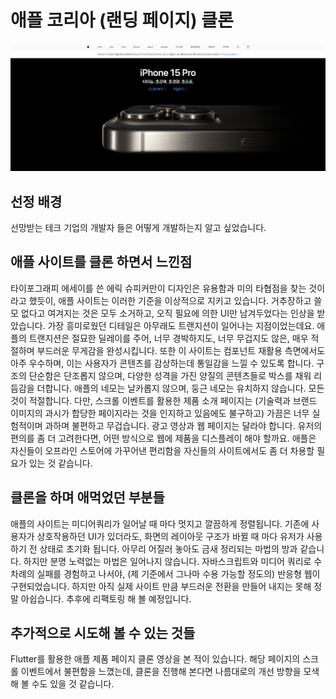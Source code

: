 # 애플 코리아 (랜딩 페이지) 클론

<img src="./capture.png" />

## 선정 배경

선망받는 테크 기업의 개발자 들은 어떻게 개발하는지 알고 싶었습니다. 

## 애플 사이트를 클론 하면서 느낀점

타이포그래피 에세이를 쓴 에릭 슈피커만이 디자인은 유용함과 미의 타협점을 찾는 것이라고 했듯이, 애플 사이트는 이러한 기준을 이상적으로 지키고 있습니다. 거추장하고 쓸모 없다고 여겨지는 것은 모두 소거하고, 오직 필요에 의한 UI만 남겨두었다는 인상을 받았습니다. 가장 흥미로웠던 디테일은 아무래도 트랜지션이 일어나는 지점이었는데요. 애플의 트랜지션은 절묘한 딜레이를 주어, 너무 경박하지도, 너무 무겁지도 않은, 매우 적절하며 부드러운 무게감을 완성시킵니다. 또한 이 사이트는 컴포넌트 재활용 측면에서도 아주 우수하며, 이는 사용자가 콘텐츠를 감상하는데 통일감을 느낄 수 있도록 합니다. 구조의 단순함은 단조롭지 않으며, 다양한 성격을 가진 양질의 콘텐츠들로 박스를 채워 리듬감을 더합니다. 애플의 네모는 날카롭지 않으며, 둥근 네모는 유치하지 않습니다. 모든 것이 적절합니다. 다만, 스크롤 이벤트를 활용한 제품 소개 페이지는 (기술력과 브랜드 이미지의 과시가 합당한 페이지라는 것을 인지하고 있음에도 불구하고) 가끔은 너무 실험적이며 과하며 불편하고 무겁습니다. 광고 영상과 웹 페이지는 달라야 합니다. 유저의 편의를 좀 더 고려한다면, 어떤 방식으로 웹에 제품을 디스플레이 해야 할까요. 애플은 자신들이 오프라인 스토어에 가꾸어낸 편리함을 자신들의 사이트에서도 좀 더 차용할 필요가 있는 것 같습니다.

## 클론을 하며 애먹었던 부분들

애플의 사이트는 미디어쿼리가 일어날 때 마다 멋지고 깔끔하게 정렬됩니다. 기존에 사용자가 상호작용하던 UI가 있더라도, 화면의 레이아웃 구조가 바뀔 때 마다 유저가 사용하기 전 상태로 초기화 됩니다. 아무리 어질러 놓아도 금새 정리되는 마법의 방과 같습니다. 하지만 분명 노력없는 마법은 일어나지 않습니다. 자바스크립트와 미디어 쿼리로 수차례의 실패를 경험하고 나서야, (제 기준에서 그나마 수용 가능할 정도의) 반응형 웹이 구현되었습니다. 하지만 아직 실제 사이트 만큼 부드러운 전환을 만들어 내지는 못해 정말 아쉽습니다. 추후에 리팩토링 해 볼 예정입니다.

## 추가적으로 시도해 볼 수 있는 것들

Flutter를 활용한 애플 제품 페이지 클론 영상을 본 적이 있습니다. 해당 페이지의 스크롤 이벤트에서 불편함을 느꼈는데, 클론을 진행해 본다면 나름대로의 개선 방향을 모색해 볼 수도 있을 것 같습니다.



